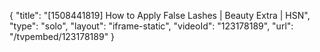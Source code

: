 {
    "title": "[1508441819] How to Apply False Lashes | Beauty Extra | HSN",
    "type": "solo",
    "layout": "iframe-static",
    "videoId": "123178189",
    "url": "\/tvpembed\/123178189"
}